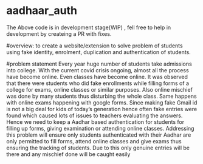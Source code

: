 # aadhaar_auth
The Above code is in development stage(WIP) , fell free to help in development by createing a PR with fixes.

#overview:
to create a website/extension to solve problem of students using fake identity, enrolment, duplication and authentication of students.

#problem statement
Every year huge number of students take admissions into college. With the current covid crisis ongoing, almost all the process have become online. Even classes have become online. It was observed that there were students who did fake enrollments while filling forms of a college for exams, online classes or similar purposes. Also online mischief was done by many students thus disturbing the whole class. Same happens with online exams happening with google forms. Since making fake Gmail id is not a big deal for kids of today’s generation hence often fake entries were found which caused lots of issues to teachers evaluating the answers. Hence we need to keep a Aadhar based authentication for students for filling up forms, giving examination or attending online classes. Addressing this problem will ensure only students authenticated with their Aadhar are only permitted to fill forms, attend online classes and give exams thus ensuring the tracking of students. Due to this only genuine entries will be there and any mischief done will be caught easily

